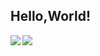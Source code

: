 ## Hello,World!
<a>
  <img align="left" src="https://github-readme-stats.vercel.app/api?username=AI-1123&show_icons=true">
</a>
<a>
  <img align="left" src="https://github-readme-stats.vercel.app/api/top-langs/?username=AI-1123">
</a>
